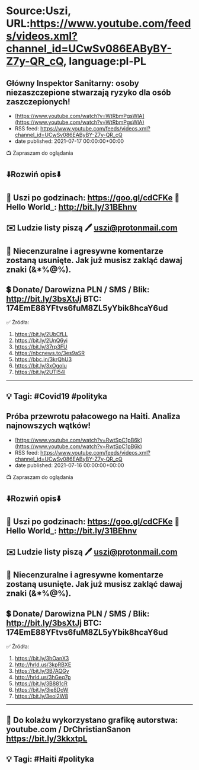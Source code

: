 # Source:Uszi, URL:https://www.youtube.com/feeds/videos.xml?channel_id=UCwSv086EAByBY-Z7y-QR_cQ, language:pl-PL

## Główny Inspektor Sanitarny: osoby niezaszczepione stwarzają ryzyko dla osób zaszczepionych!
 - [https://www.youtube.com/watch?v=WtRbmPgsWlA](https://www.youtube.com/watch?v=WtRbmPgsWlA)
 - RSS feed: https://www.youtube.com/feeds/videos.xml?channel_id=UCwSv086EAByBY-Z7y-QR_cQ
 - date published: 2021-07-17 00:00:00+00:00

📺 Zapraszam do oglądania

⬇️Rozwiń opis⬇️
------------------------------------------------------------
👀 Uszi po godzinach: https://goo.gl/cdCFKe
👀 Hello World_: http://bit.ly/31BEhnv
------------------------------------------------------------
✉️ Ludzie listy piszą 
🖊️ uszi@protonmail.com
------------------------------------------------------------
👺 Niecenzuralne i agresywne komentarze zostaną usunięte.  Jak już musisz zakląć dawaj znaki (&*%@%).
------------------------------------------------------------
💲 Donate/ Darowizna
PLN / SMS / Blik: http://bit.ly/3bsXtJj
BTC: 174EmE88YFtvs6fuM8ZL5yYbik8hcaY6ud
-------------------------------------------------------------
✅ Źródła:
1. https://bit.ly/2UbCfLL
2. https://bit.ly/2UnQ6yi
3. https://bit.ly/37rp3FU
4. https://nbcnews.to/3es9aSR
5. https://bbc.in/3krQhU3
6. https://bit.ly/3xOgoIu
7. https://bit.ly/2UTI54l
---------------------------------------------------------------
💡 Tagi: #Covid19 #polityka
--------------------------------------------------------------

## Próba przewrotu pałacowego na Haiti. Analiza najnowszych  wątków!
 - [https://www.youtube.com/watch?v=RwtSpC1pB6k](https://www.youtube.com/watch?v=RwtSpC1pB6k)
 - RSS feed: https://www.youtube.com/feeds/videos.xml?channel_id=UCwSv086EAByBY-Z7y-QR_cQ
 - date published: 2021-07-16 00:00:00+00:00

📺 Zapraszam do oglądania

⬇️Rozwiń opis⬇️
------------------------------------------------------------
👀 Uszi po godzinach: https://goo.gl/cdCFKe
👀 Hello World_: http://bit.ly/31BEhnv
------------------------------------------------------------
✉️ Ludzie listy piszą 
🖊️ uszi@protonmail.com
------------------------------------------------------------
👺 Niecenzuralne i agresywne komentarze zostaną usunięte.  Jak już musisz zakląć dawaj znaki (&*%@%).
------------------------------------------------------------
💲 Donate/ Darowizna
PLN / SMS / Blik: http://bit.ly/3bsXtJj
BTC: 174EmE88YFtvs6fuM8ZL5yYbik8hcaY6ud
-------------------------------------------------------------
✅ Źródła:
1. https://bit.ly/3hOanX3
2. http://hrld.us/3kpRBXE
3. https://bit.ly/3B7AQGy
4. http://hrld.us/3hGeq7p
5. https://bit.ly/3B881cR
6. https://bit.ly/3ie8DoW
7. https://bit.ly/3eol2W8
---------------------------------------------------------------
🎴 Do kolażu wykorzystano grafikę autorstwa: 
youtube.com / DrChristianSanon
https://bit.ly/3kkxtpL
---------------------------------------------------------------
💡 Tagi: #Haiti #polityka
--------------------------------------------------------------

